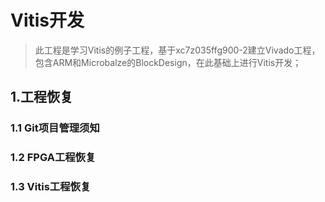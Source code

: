 # Vitis开发

>   此工程是学习Vitis的例子工程，基于xc7z035ffg900-2建立Vivado工程，包含ARM和Microbalze的BlockDesign，在此基础上进行Vitis开发；



## 1.工程恢复

### 1.1 Git项目管理须知





### 1.2 FPGA工程恢复







### 1.3 Vitis工程恢复











